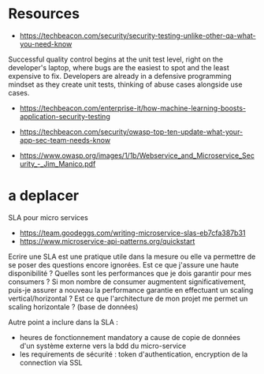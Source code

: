 # Resources

- https://techbeacon.com/security/security-testing-unlike-other-qa-what-you-need-know

Successful quality control begins at the unit test level, right on the developer's laptop, where bugs are the easiest to spot and the least expensive to fix. Developers are already in a defensive programming mindset as they create unit tests, thinking of abuse cases alongside use cases.

- https://techbeacon.com/enterprise-it/how-machine-learning-boosts-application-security-testing
- https://techbeacon.com/security/owasp-top-ten-update-what-your-app-sec-team-needs-know

- https://www.owasp.org/images/1/1b/Webservice_and_Microservice_Security_-_Jim_Manico.pdf


# a deplacer 
SLA pour micro services
- https://team.goodeggs.com/writing-microservice-slas-eb7cfa387b31
- https://www.microservice-api-patterns.org/quickstart

Ecrire une SLA est une pratique utile dans la mesure ou elle va permettre de se poser des questions encore ignorées.
Est ce que j'assure une haute disponibilité ?
Quelles sont les performances que je dois garantir pour mes consumers ?
Si mon nombre de consumer augmentent significativement, puis-je assurer a nouveau la performance garantie en effectuant un scaling vertical/horizontal ?
Est ce que l'architecture de mon projet me permet un scaling horizontale ? (base de données)

Autre point a inclure dans la SLA :
 - heures de fonctionnement mandatory a cause de copie de données d'un système externe vers la bdd du micro-service
 - les requirements de sécurité : token d'authentication, encryption de la connection via SSL
